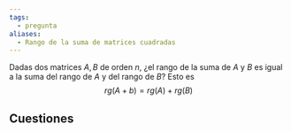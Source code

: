 ```yaml
---
tags:
  - pregunta
aliases:
  - Rango de la suma de matrices cuadradas
---
```

Dadas dos matrices $A,B$ de orden $n$, ¿el rango de la suma de $A$ y $B$ es igual a la suma del rango de $A$ y del rango de $B$? Esto es $$rg(A+b) = rg(A) + rg(B)$$

## Cuestiones
